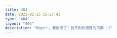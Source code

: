 ```yaml
---
title: 404
date: 2022-02-15 15:27:43
type: "404"
layout: "404"
description: "Oops～，我崩溃了！找不到你想要的页面 :("
---
```

